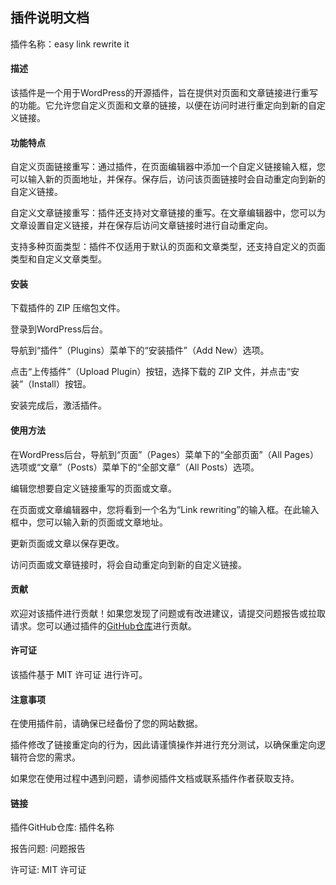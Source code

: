 ## 插件说明文档

插件名称：easy link rewrite it

#### 描述

该插件是一个用于WordPress的开源插件，旨在提供对页面和文章链接进行重写的功能。它允许您自定义页面和文章的链接，以便在访问时进行重定向到新的自定义链接。

#### 功能特点

自定义页面链接重写：通过插件，在页面编辑器中添加一个自定义链接输入框，您可以输入新的页面地址，并保存。保存后，访问该页面链接时会自动重定向到新的自定义链接。

自定义文章链接重写：插件还支持对文章链接的重写。在文章编辑器中，您可以为文章设置自定义链接，并在保存后访问文章链接时进行自动重定向。

支持多种页面类型：插件不仅适用于默认的页面和文章类型，还支持自定义的页面类型和自定义文章类型。

#### 安装

下载插件的 ZIP 压缩包文件。

登录到WordPress后台。

导航到“插件”（Plugins）菜单下的“安装插件”（Add New）选项。

点击“上传插件”（Upload Plugin）按钮，选择下载的 ZIP 文件，并点击“安装”（Install）按钮。

安装完成后，激活插件。

#### 使用方法

在WordPress后台，导航到“页面”（Pages）菜单下的“全部页面”（All Pages）选项或“文章”（Posts）菜单下的“全部文章”（All Posts）选项。

编辑您想要自定义链接重写的页面或文章。

在页面或文章编辑器中，您将看到一个名为“Link rewriting”的输入框。在此输入框中，您可以输入新的页面或文章地址。

更新页面或文章以保存更改。

访问页面或文章链接时，将会自动重定向到新的自定义链接。

#### 贡献

欢迎对该插件进行贡献！如果您发现了问题或有改进建议，请提交问题报告或拉取请求。您可以通过插件的[GitHub仓库](https://github.com/helongquan/easy_link_rewrite_it)进行贡献。

#### 许可证

该插件基于 MIT 许可证 进行许可。

#### 注意事项

在使用插件前，请确保已经备份了您的网站数据。

插件修改了链接重定向的行为，因此请谨慎操作并进行充分测试，以确保重定向逻辑符合您的需求。

如果您在使用过程中遇到问题，请参阅插件文档或联系插件作者获取支持。

#### 链接

插件GitHub仓库: 插件名称

报告问题: 问题报告

许可证: MIT 许可证